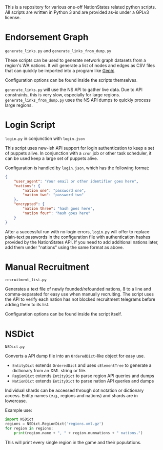 This is a repository for various one-off NationStates related python scripts. All scripts are written in Python 3 and are provided as-is under a GPLv3 license.

# Endorsement Graph

`generate_links.py` and `generate_links_from_dump.py`

These scripts can be used to generate network graph datasets from a region's WA 
nations. It will generate a list of nodes and edges as CSV files that can quickly be imported into a program like
[Gephi](http://gephi.org/).

Configuration options can be found inside the scripts themselves.

`generate_links.py` will use the NS API to gather live data. Due to API constraints, this is very slow, especially for
large regions. `generate_links_from_dump.py` uses the NS API dumps to quickly process large regions.

# Login Script

`login.py` in conjunction with `login.json`

This script uses new-ish API support for login authentication to keep a set of puppets alive. In conjunction with a `cron` job or other task scheduler, it can be used keep a large set of puppets alive.

Configuration is handled by `login.json`, which has the following format:

```json
{
    "user_agent": "Your email or other identifier goes here",
    "nations": {
        "nation one": "password one",
        "nation two": "password two"
    },
    "encrypted": {
        "nation three": "hash goes here",
        "nation four": "hash goes here"
    }
}
``` 

After a successful run with no login errors, `login.py` will offer to replace plain-text passwords in the configuration file with authentication hashes provided by the NationStates API. If you need to add additional nations later, add them under "nations" using the same format as above.

# Manual Recruitment

`recruitment_list.py`

Generates a text file of newly founded/refounded nations, 8 to a line and comma-separated for easy use when manually recruiting. The script uses the API to verify each nation has not blocked recruitment telegrams before adding them to its list.

Configuration options can be found inside the script itself.

# NSDict

`NSDict.py`

Converts a API dump file into an `OrderedDict`-like object for easy use. 
- `EntityDict` extends `OrderedDict` and uses `cElementTree` to generate a dictionary from an XML string or file.
- `RegionDict` extends `EntityDict` to parse region API queries and dumps
- `NationDict` extends `EntityDict` to parse nation API queries and dumps

Individual shards can be accessed through dot notation or dictionary access. Entity names (e.g., regions and nations) and shards are in lowercase.


Example use:

```python
import NSDict
regions = NSDict.RegionDict('regions.xml.gz')
for region in regions:
    print(region.name + ", " + region.numnations + " nations.")
```

This will print every single region in the game and their populations.